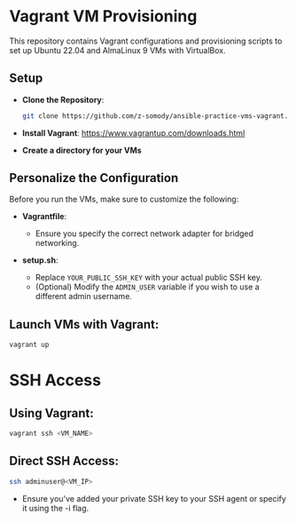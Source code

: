 # Vagrant VM Provisioning

This repository contains Vagrant configurations and provisioning scripts to set up Ubuntu 22.04 and AlmaLinux 9 VMs with VirtualBox.

## Setup

- **Clone the Repository**:
   ```bash
   git clone https://github.com/z-somody/ansible-practice-vms-vagrant.git
   ```

- **Install Vagrant**: 
https://www.vagrantup.com/downloads.html

- **Create a directory for your VMs**

## Personalize the Configuration

Before you run the VMs, make sure to customize the following:

- **Vagrantfile**:

  - Ensure you specify the correct network adapter for bridged networking.

- **setup.sh**:
  - Replace `YOUR_PUBLIC_SSH_KEY` with your actual public SSH key.
  - (Optional) Modify the `ADMIN_USER` variable if you wish to use a different admin username.

## Launch VMs with Vagrant:

   ```bash
   vagrant up
   ```

# SSH Access

## Using Vagrant:

   ```bash
   vagrant ssh <VM_NAME>
   ```

## Direct SSH Access:

   ```bash
   ssh adminuser@<VM_IP>
   ```

- Ensure you've added your private SSH key to your SSH agent or specify it using the -i flag.

